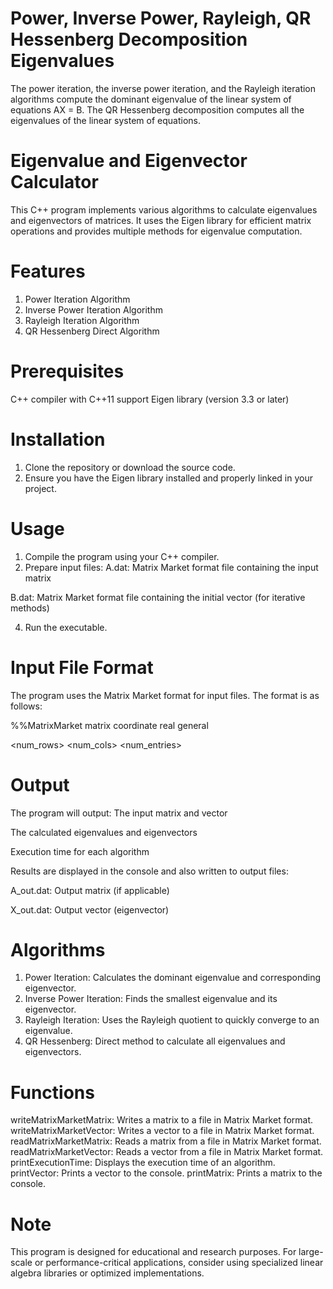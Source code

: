 # Power, Inverse Power, Rayleigh, QR Hessenberg Decomposition Eigenvalues

The power iteration, the inverse power iteration, and the Rayleigh iteration algorithms compute the dominant eigenvalue of the linear system of equations AX = B. The QR Hessenberg decomposition computes all the eigenvalues of the linear system of equations.

# Eigenvalue and Eigenvector Calculator

This C++ program implements various algorithms to calculate eigenvalues and eigenvectors of matrices. It uses the Eigen library for efficient matrix operations and provides multiple methods for eigenvalue computation.

# Features

1. Power Iteration Algorithm
2. Inverse Power Iteration Algorithm
3. Rayleigh Iteration Algorithm
4. QR Hessenberg Direct Algorithm

# Prerequisites

C++ compiler with C++11 support
Eigen library (version 3.3 or later)

# Installation

1. Clone the repository or download the source code.
2. Ensure you have the Eigen library installed and properly linked in your project.

# Usage

1. Compile the program using your C++ compiler.
2. Prepare input files:
  A.dat: Matrix Market format file containing the input matrix

  B.dat: Matrix Market format file containing the initial vector (for iterative methods)
  
4. Run the executable.

# Input File Format

The program uses the Matrix Market format for input files. The format is as follows:

%%MatrixMarket matrix coordinate real general

<num_rows> <num_cols> <num_entries>

<row> <col> <value>

<row> <col> <value>

# Output

The program will output:
The input matrix and vector

The calculated eigenvalues and eigenvectors

Execution time for each algorithm

Results are displayed in the console and also written to output files:

A_out.dat: Output matrix (if applicable)

X_out.dat: Output vector (eigenvector)

# Algorithms

1. Power Iteration: Calculates the dominant eigenvalue and corresponding eigenvector.
2. Inverse Power Iteration: Finds the smallest eigenvalue and its eigenvector.
3. Rayleigh Iteration: Uses the Rayleigh quotient to quickly converge to an eigenvalue.
4. QR Hessenberg: Direct method to calculate all eigenvalues and eigenvectors.

# Functions

writeMatrixMarketMatrix: Writes a matrix to a file in Matrix Market format.
writeMatrixMarketVector: Writes a vector to a file in Matrix Market format.
readMatrixMarketMatrix: Reads a matrix from a file in Matrix Market format.
readMatrixMarketVector: Reads a vector from a file in Matrix Market format.
printExecutionTime: Displays the execution time of an algorithm.
printVector: Prints a vector to the console.
printMatrix: Prints a matrix to the console.

# Note

This program is designed for educational and research purposes. For large-scale or performance-critical applications, consider using specialized linear algebra libraries or optimized implementations.
